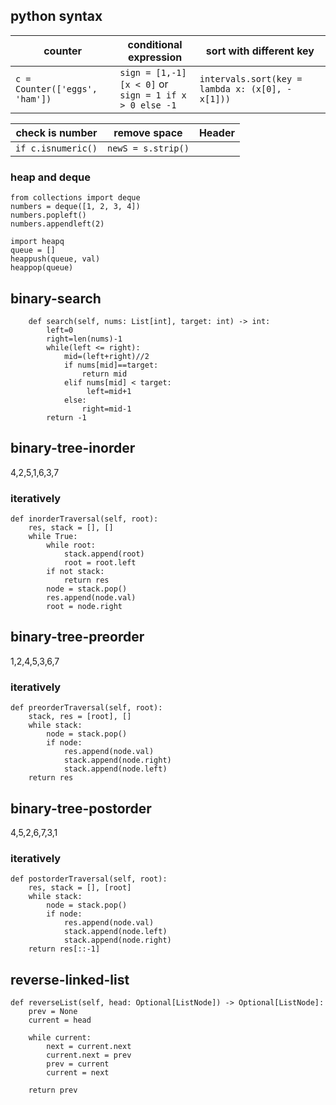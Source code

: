 ## python syntax

| counter |conditional expression | sort with different key
| ------------- | ------------- |  ------------- |
| ```c = Counter(['eggs', 'ham'])``` | ```sign = [1,-1][x < 0]```  or <br> ```sign = 1 if x > 0 else -1```  | ```intervals.sort(key = lambda x: (x[0], -x[1]))```

| check is number  |  remove space |  Header |
| ------------- | ------------- |------------- |
| ```if c.isnumeric()```  |  ```newS = s.strip()``` ||

### heap and deque
```
from collections import deque
numbers = deque([1, 2, 3, 4])
numbers.popleft()
numbers.appendleft(2)
```
```
import heapq
queue = []
heappush(queue, val)
heappop(queue)      
```

## binary-search
```
    def search(self, nums: List[int], target: int) -> int:
        left=0
        right=len(nums)-1
        while(left <= right):
            mid=(left+right)//2
            if nums[mid]==target:
                return mid
            elif nums[mid] < target:
                 left=mid+1
            else:
                right=mid-1
        return -1
```

## binary-tree-inorder
4,2,5,1,6,3,7

### iteratively   
```
def inorderTraversal(self, root):
    res, stack = [], []
    while True:
        while root:
            stack.append(root)
            root = root.left
        if not stack:
            return res
        node = stack.pop()
        res.append(node.val)
        root = node.right
``` 
        
## binary-tree-preorder
1,2,4,5,3,6,7

### iteratively
```
def preorderTraversal(self, root):
    stack, res = [root], []
    while stack:
        node = stack.pop()
        if node:
            res.append(node.val)
            stack.append(node.right)
            stack.append(node.left)
    return res            
```            

## binary-tree-postorder
4,5,2,6,7,3,1

### iteratively    
```    
def postorderTraversal(self, root):
    res, stack = [], [root]
    while stack:
        node = stack.pop()
        if node:
            res.append(node.val)
            stack.append(node.left)
            stack.append(node.right)
    return res[::-1]
```

## reverse-linked-list
```
def reverseList(self, head: Optional[ListNode]) -> Optional[ListNode]:
    prev = None
    current = head

    while current:
        next = current.next
        current.next = prev
        prev = current
        current = next

    return prev
```
